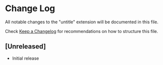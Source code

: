 # Change Log

All notable changes to the "untitle" extension will be documented in this file.

Check [Keep a Changelog](http://keepachangelog.com/) for recommendations on how to structure this file.

## [Unreleased]

- Initial release